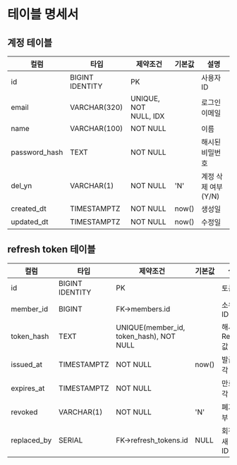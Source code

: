 # 테이블 명세서

## 계정 테이블

| 컬럼 | 타입 | 제약조건 | 기본값 | 설명 |
| --- | --- | --- | --- | --- |
| id | BIGINT IDENTITY | PK |  | 사용자 ID |
| email | VARCHAR(320) | UNIQUE, NOT NULL, IDX |  | 로그인 이메일 |
| name | VARCHAR(100) | NOT NULL |  | 이름 |
| password_hash | TEXT | NOT NULL |  | 해시된 비밀번호 |
| del_yn | VARCHAR(1) | NOT NULL | 'N' | 계정 삭제 여부 (Y/N) |
| created_dt | TIMESTAMPTZ | NOT NULL | now() | 생성일 |
| updated_dt | TIMESTAMPTZ | NOT NULL | now() | 수정일 |

## refresh token 테이블

| 컬럼 | 타입 | 제약조건 | 기본값 | 설명 |
| --- | --- | --- | --- | --- |
| id | BIGINT IDENTITY | PK |  | 토큰 ID |
| member_id | BIGINT | FK→members.id |  | 소유자 ID |
| token_hash | TEXT | UNIQUE(member_id, token_hash), NOT NULL |  | 해시된 Refresh 값 |
| issued_at | TIMESTAMPTZ | NOT NULL | now() | 발급 시각 |
| expires_at | TIMESTAMPTZ | NOT NULL |  | 만료 시각 |
| revoked | VARCHAR(1) | NOT NULL | 'N' | 폐기 여부 |
| replaced_by | SERIAL | FK→refresh_tokens.id | NULL | 회전된 새 토큰 ID |
